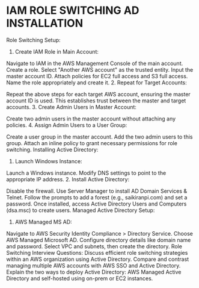 # IAM ROLE SWITCHING AD INSTALLATION
Role Switching Setup:
1. Create IAM Role in Main Account:

Navigate to IAM in the AWS Management Console of the main account.
Create a role.
Select "Another AWS account" as the trusted entity.
Input the master account ID.
Attach policies for EC2 full access and S3 full access.
Name the role appropriately and create it.
2. Repeat for Target Accounts:

Repeat the above steps for each target AWS account, ensuring the master account ID is used.
This establishes trust between the master and target accounts.
3. Create Admin Users in Master Account:

Create two admin users in the master account without attaching any policies.
4. Assign Admin Users to a User Group:

Create a user group in the master account.
Add the two admin users to this group.
Attach an inline policy to grant necessary permissions for role switching.
Installing Active Directory:
1. Launch Windows Instance:

Launch a Windows instance.
Modify DNS settings to point to the appropriate IP address.
2. Install Active Directory:

Disable the firewall.
Use Server Manager to install AD Domain Services & Telnet.
Follow the prompts to add a forest (e.g., saikiranpi.com) and set a password.
Once installed, access Active Directory Users and Computers (dsa.msc) to create users.
Managed Active Directory Setup:
1. AWS Managed MS AD:

Navigate to AWS Security Identity Compliance > Directory Service.
Choose AWS Managed Microsoft AD.
Configure directory details like domain name and password.
Select VPC and subnets, then create the directory.
Role Switching Interview Questions:
Discuss efficient role switching strategies within an AWS organization using Active Directory.
Compare and contrast managing multiple AWS accounts with AWS SSO and Active Directory.
Explain the two ways to deploy Active Directory: AWS Managed Active Directory and self-hosted using on-prem or EC2 instances.
